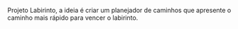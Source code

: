 Projeto Labirinto, a ideia é criar um planejador de caminhos que apresente o caminho mais rápido para vencer o labirinto.

